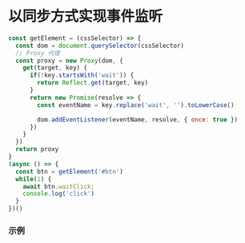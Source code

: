 # 以同步方式实现事件监听

```js
const getElement = (cssSelector) => {
  const dom = document.querySelector(cssSelector)
  // Proxy 代理
  const proxy = new Proxy(dom, {
    get(target, key) {
      if(!key.startsWith('wait')) {
        return Reflect.get(target, key)
      }
      return new Promise(resolve => {
        const eventName = key.replace('wait', '').toLowerCase()

        dom.addEventListener(eventName, resolve, { once: true })
      })
    }
  })
  return proxy
}
(async () => {
  const btn = getElement('#btn')
  while(1) {
    await btn.waitClick;
    console.log('click')
  }
})()

```
### 示例

<script setup>
import AsyncAddlistener from '../code/demo/AsyncAddlistener.vue'
</script>
<AsyncAddlistener />